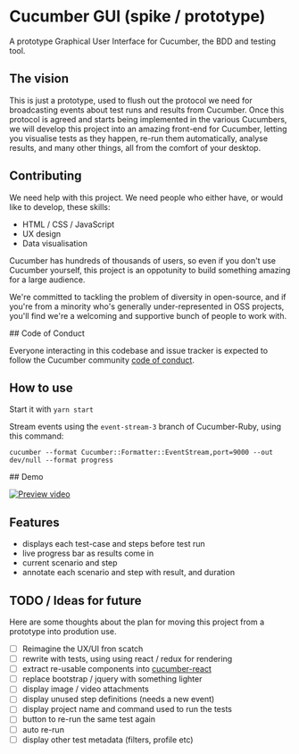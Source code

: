 # Cucumber GUI (spike / prototype)

A prototype Graphical User Interface for Cucumber, the BDD and testing tool.

## The vision

This is just a prototype, used to flush out the protocol we need for broadcasting events about test runs and results from Cucumber. Once this protocol is agreed and starts being implemented in the various Cucumbers, we will develop this project into an amazing front-end for Cucumber, letting you visualise tests as they happen, re-run them automatically, analyse results, and many other things, all from the comfort of your desktop.

## Contributing

We need help with this project. We need people who either have, or would like to develop, these skills:

- HTML / CSS / JavaScript
- UX design
- Data visualisation

Cucumber has hundreds of thousands of users, so even if you don't use Cucumber yourself, this project is an oppotunity to build something amazing for a large audience.

We're committed to tackling the problem of diversity in open-source, and if you're from a minority who's generally under-represented in OSS projects, you'll find we're a welcoming and supportive bunch of people to work with.

## Code of Conduct

Everyone interacting in this codebase and issue tracker is expected to follow the Cucumber community [code of conduct](https://github.com/cucumber/cucumber/blob/master/CODE_OF_CONDUCT.md).

## How to use

Start it with `yarn start`

Stream events using the `event-stream-3` branch of Cucumber-Ruby, using this command:

    cucumber --format Cucumber::Formatter::EventStream,port=9000 --out dev/null --format progress

## Demo

[![Preview video](https://embed-ssl.wistia.com/deliveries/7bfcf5b0af9056385d1bf961194b17a9dee35580.jpg?image_crop_resized=400x225&image_play_button=true&image_play_button_color=D5D5D5CC)](https://cucumber.wistia.com/medias/hpf9qboi31)

## Features

- displays each test-case and steps before test run
- live progress bar as results come in
- current scenario and step
- annotate each scenario and step with result, and duration

## TODO / Ideas for future

Here are some thoughts about the plan for moving this project from a prototype into prodution use.

- [ ] Reimagine the UX/UI fron scatch
- [ ] rewrite with tests, using using react / redux for rendering
- [ ] extract re-usable components into [cucumber-react](https://github.com/cucumber/cucumber/tree/master/cucumber-react)
- [ ] replace bootstrap / jquery with something lighter
- [ ] display image / video attachments
- [ ] display unused step definitions (needs a new event)
- [ ] display project name and command used to run the tests
- [ ] button to re-run the same test again
- [ ] auto re-run
- [ ] display other test metadata (filters, profile etc)
